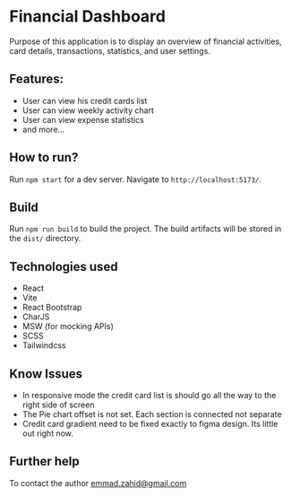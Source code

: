 # Financial Dashboard

Purpose of this application is to display
an overview of financial activities, card details, transactions, statistics, and user
settings.

## Features:

- User can view his credit cards list
- User can view weekly activity chart
- User can view expense statistics
- and more...

## How to run?

Run `npm start` for a dev server. Navigate to `http://localhost:5173/`.

## Build

Run `npm run build` to build the project. The build artifacts will be stored in the `dist/` directory.

## Technologies used

- React
- Vite
- React Bootstrap
- CharJS
- MSW (for mocking APIs)
- SCSS
- Tailwindcss

## Know Issues

- In responsive mode the credit card list is should go all the way to the right side of screen
- The Pie chart offset is not set. Each section is connected not separate
- Credit card gradient need to be fixed exactly to figma design. Its little out right now.

## Further help

To contact the author [emmad.zahid@gmail.com](mailto:emmad.zahid@gmail.com)
